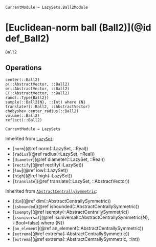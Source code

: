 ```@meta
CurrentModule = LazySets.Ball2Module
```

# [Euclidean-norm ball (Ball2)](@id def_Ball2)

```@docs
Ball2
```

## Operations

```@docs
center(::Ball2)
ρ(::AbstractVector, ::Ball2)
σ(::AbstractVector, ::Ball2)
∈(::AbstractVector, ::Ball2)
rand(::Type{Ball2})
sample(::Ball2{N}, ::Int) where {N}
translate!(::Ball2, ::AbstractVector)
chebyshev_center_radius(::Ball2)
volume(::Ball2)
reflect(::Ball2)
```

```@meta
CurrentModule = LazySets
```

Inherited from [`LazySet`](@ref):
* [`norm`](@ref norm(::LazySet, ::Real))
* [`radius`](@ref radius(::LazySet, ::Real))
* [`diameter`](@ref diameter(::LazySet, ::Real))
* [`rectify`](@ref rectify(::LazySet))
* [`low`](@ref low(::LazySet))
* [`high`](@ref high(::LazySet))
* [`translate`](@ref translate(::LazySet, ::AbstractVector))

Inherited from [`AbstractCentrallySymmetric`](@ref):
* [`dim`](@ref dim(::AbstractCentrallySymmetric))
* [`isbounded`](@ref isbounded(::AbstractCentrallySymmetric))
* [`isempty`](@ref isempty(::AbstractCentrallySymmetric))
* [`isuniversal`](@ref isuniversal(::AbstractCentrallySymmetric{N}, ::Bool=false) where {N})
* [`an_element`](@ref an_element(::AbstractCentrallySymmetric))
* [`extrema`](@ref extrema(::AbstractCentrallySymmetric))
* [`extrema`](@ref extrema(::AbstractCentrallySymmetric, ::Int))
